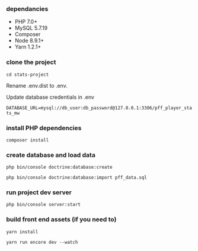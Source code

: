 ### dependancies 
- PHP 7.0+
- MySQL 5.7.19
- Composer
- Node 8.9.1+
- Yarn 1.2.1+

### clone the project

`cd stats-project`

Rename .env.dist to .env.

Update database credentials in .env

`DATABASE_URL=mysql://db_user:db_password@127.0.0.1:3306/pff_player_stats_mw`

### install PHP dependencies

`composer install`

### create database and load data
 
`php bin/console doctrine:database:create`

`php bin/console doctrine:database:import pff_data.sql`

### run project dev server

`php bin/console server:start`

### build front end assets (if you need to)

`yarn install`

`yarn run encore dev --watch`
